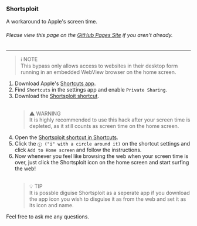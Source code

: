 <h3>Shortsploit</h3>
<p>A workaround to Apple's screen time.</p>
<h6>Please view this page on the <a href="https://8nro.github.io/screen-time">GitHub Pages Site</a> if you aren't already.</h6>

<hr>

<blockquote>
ℹ️ NOTE<br>
This bypass only allows access to websites in their desktop form running in an embedded WebView browser on the home screen.
</blockquote>

<ol>
<li>Download Apple's <a href="https://apps.apple.com/us/app/shortcuts/id915249334">Shortcuts app</a>.</li>
<li>Find <code>Shortcuts</code> in the settings app and enable <code>Private Sharing</code>.</li>
<li>Download the <a href="https://www.icloud.com/shortcuts/132cccd52fa042f999a4dae4bfbb9d3d">Shortsploit shortcut</a>.</li>
<br>
<blockquote>
⚠️ WARNING<br>
It is highly recommended to use this hack after your screen time is depleted, as it still counts as screen time on the home screen.
</blockquote>
<li>Open the <a href="shortcuts://open-shortcut?name=Shortsploit">Shortsploit shortcut in Shortcuts</a>.</li>
<li>Click the <code>ⓘ ("i" with a circle around it)</code> on the shortcut settings and click <code>Add to Home screen</code> and follow the instructions.</li>
<li>Now whenever you feel like browsing the web when your screen time is over, just click the Shortsploit icon on the home screen and start surfing the web!</li>
<br>
<blockquote>
💡 TIP<br>
It is possble diguise Shortsploit as a seperate app if you download the app icon you wish to disguise it as from the web and set it as its icon and name.
</blockquote>
</ol>

<p>Feel free to ask me any questions.</p>

